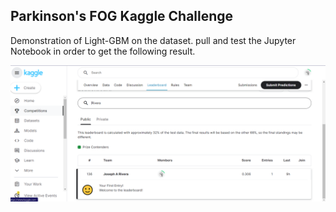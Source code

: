 ## Parkinson's FOG Kaggle Challenge

Demonstration of Light-GBM on the dataset. pull and test the Jupyter Notebook in order to get the following result.

![Sample Image](https://github.com/JosephRivera1/Parkinsons-FOG/blob/main/parkinsons.PNG)
